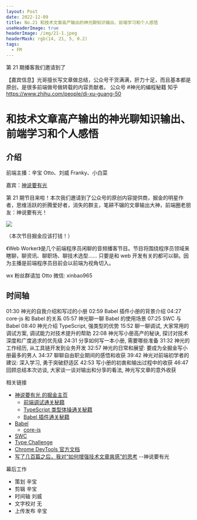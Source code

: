 ```yaml
---
layout: Post
date: 2022-12-09
title: No.21 和技术文章高产输出的神光聊知识输出、前端学习和个人感悟
useHeaderImage: true
headerImage: /img/21-1.jpeg
headerMask: rgb(14, 21, 5, 0.2)
tags:
  - FM
---
```


第 21 期播客我们邀请到了

【嘉宾信息】光哥擅长写文章做总结，公众号干货满满，肝力十足，而且基本都是原创，是很多前端做号做转载的内容贡献者。
公众号 #神光的编程秘籍
知乎 https://www.zhihu.com/people/di-xu-guang-50

# 和技术文章高产输出的神光聊知识输出、前端学习和个人感悟

## 介绍

前端主播：辛宝 Otto、刘威 Franky、小白菜

嘉宾：[神说要有光](https://juejin.cn/user/2788017216685118)

第 21 期节目来啦！本次我们邀请到了公众号的原创内容提供商，掘金的明星作者，思维活跃的折腾爱好者，消失的群主，笔耕不辍的文章输出大神，前端圈老朋友：神说要有光！

![](/img/21-1.jpeg)

（本次节目掘金应该打钱！）

《Web Worker》是几个前端程序员闲聊的音频播客节目。节目将围绕程序员领域来瞎聊，聊资讯、聊职场、聊技术选型...... 只要是和 web 开发有关的都可以聊。因为主播是前端程序员目前会以前端为视角切入。

wx 粉丝群请加 Otto 微信: xinbao965

## 时间轴

01:30 神光的自我介绍和写过的小册
02:59 Babel 插件小册的背景介绍
04:27 core-js 和 Babel 的关系
05:57 神光聊一聊 Babel 的使用场景
07:25 SWC 与 Babel
08:40 神光介绍 TypeScript, 强类型的优势
15:52 聊一聊调试, 大家常用的调试方案, 调试能力对技术提升的帮助
22:08 神光写小册高产的秘诀, 探讨对技术深度和广度追求的优先级
24:31 分享如何写一本小册, 需要哪些准备
31:32 神光的工作经历, 从工具链开发到业务开发
32:57 神光的日常和展望: 要成为全掘金写小册最多的男人
34:37 聊聊自由职业期间的感悟和收获
39:42 神光对前端初学者的建议: 深入学习, 勇于突破舒适区
42:53 写小册的初衷和输出过程中的收获
46:47 回顾总结本次访谈, 大家谈一谈对输出和分享的看法, 神光写文章的意外收获

相关链接

- [神说要有光 的掘金主页](https://juejin.cn/user/2788017216685118)
  - [前端调试通关秘籍](https://juejin.cn/book/7070324244772716556)
  - [TypeScript 类型体操通关秘籍](https://juejin.cn/book/7047524421182947366)
  - [Babel 插件通关秘籍](https://juejin.cn/book/6946117847848321055)
- [Babel](https://babeljs.io/)
  - [core-js](https://github.com/zloirock/core-js)
- [SWC](https://swc.rs/)
- [Type Challenge](https://github.com/type-challenges/type-challenges/blob/main/README.zh-CN.md)
- [Chrome DevTools 官方文档](https://developer.chrome.com/docs/devtools/)
- [写了几百篇之后，我对“如何增强技术文章爽感”的思考](https://juejin.cn/post/7048244584920383495) --神说要有光

幕后工作

- 策划 辛宝
- 剪辑 辛宝
- 时间轴 刘威
- 文字校对 无
- 上传发布 辛宝
